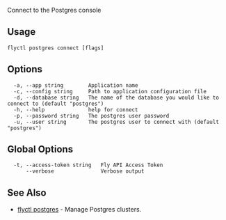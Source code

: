 Connect to the Postgres console


## Usage
~~~
flyctl postgres connect [flags]
~~~

## Options

~~~
  -a, --app string        Application name
  -c, --config string     Path to application configuration file
  -d, --database string   The name of the database you would like to connect to (default "postgres")
  -h, --help              help for connect
  -p, --password string   The postgres user password
  -u, --user string       The postgres user to connect with (default "postgres")
~~~

## Global Options

~~~
  -t, --access-token string   Fly API Access Token
      --verbose               Verbose output
~~~

## See Also

* [flyctl postgres](/docs/flyctl/postgres/)	 - Manage Postgres clusters.


